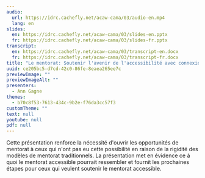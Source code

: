 ```yaml
---
audio:
  url: https://idrc.cachefly.net/acaw-cama/03/audio-en.mp4
  lang: en
slides:
  en: https://idrc.cachefly.net/acaw-cama/03/slides-en.pptx
  fr: https://idrc.cachefly.net/acaw-cama/03/slides-fr.pptx
transcript:
  en: https://idrc.cachefly.net/acaw-cama/03/transcript-en.docx
  fr: https://idrc.cachefly.net/acaw-cama/03/transcript-fr.docx
title: "Le mentorat: Soutenir l'avenir de l'accessibilité avec connexion"
uuid: ce205bc5-d7cd-42c0-86fe-8eaea265ee7c
previewImage: ""
previewImageAlt: ""
presenters:
  - Ann Gagne
themes:
  - b70c8f53-7613-434c-9b2e-f76da3cc57f3
customTheme: ""
text: null
youtube: null
pdf: null
---
```

Cette présentation renforce la nécessité d'ouvrir les opportunités de mentorat à ceux qui n'ont pas eu cette possibilité en raison de la rigidité des modèles de mentorat traditionnels. La présentation met en évidence ce à quoi le mentorat accessible pourrait ressembler et fournit les prochaines étapes pour ceux qui veulent soutenir le mentorat accessible.
